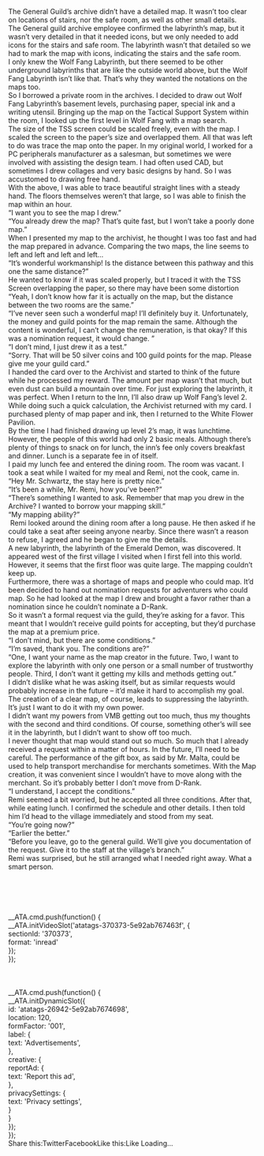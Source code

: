 <br/>
<br/>
<br/>
The General Guild’s archive didn’t have a detailed map. It wasn’t too clear on locations of stairs, nor the safe room, as well as other small details.<br/>
The General guild archive employee confirmed the labyrinth’s map, but it wasn’t very detailed in that it needed icons, but we only needed to add icons for the stairs and safe room. The labyrinth wasn’t that detailed so we had to mark the map with icons, indicating the stairs and the safe room.<br/>
I only knew the Wolf Fang Labyrinth, but there seemed to be other underground labyrinths that are like the outside world above, but the Wolf Fang Labyrinth isn’t like that. That’s why they wanted the notations on the maps too.<br/>
So I borrowed a private room in the archives. I decided to draw out Wolf Fang Labyrinth’s basement levels, purchasing paper, special ink and a writing utensil. Bringing up the map on the Tactical Support System within the room, I looked up the first level in Wolf Fang with a map search.<br/>
The size of the TSS screen could be scaled freely, even with the map. I scaled the screen to the paper’s size and overlapped them. All that was left to do was trace the map onto the paper. In my original world, I worked for a PC peripherals manufacturer as a salesman, but sometimes we were involved with assisting the design team. I had often used CAD, but sometimes I drew collages and very basic designs by hand. So I was accustomed to drawing free hand.<br/>
With the above, I was able to trace beautiful straight lines with a steady hand. The floors themselves weren’t that large, so I was able to finish the map within an hour.<br/>
“I want you to see the map I drew.”<br/>
“You already drew the map? That’s quite fast, but I won’t take a poorly done map.”<br/>
When I presented my map to the archivist, he thought I was too fast and had the map prepared in advance. Comparing the two maps, the line seems to left and left and left and left…<br/>
“It’s wonderful workmanship! Is the distance between this pathway and this one the same distance?”<br/>
He wanted to know if it was scaled properly, but I traced it with the TSS Screen overlapping the paper, so there may have been some distortion<br/>
“Yeah, I don’t know how far it is actually on the map, but the distance between the two rooms are the same.”<br/>
“I’ve never seen such a wonderful map! I’ll definitely buy it. Unfortunately, the money and guild points for the map remain the same. Although the content is wonderful, I can’t change the remuneration, is that okay? If this was a nomination request, it would change. ”<br/>
“I don’t mind, I just drew it as a test.”<br/>
“Sorry. That will be 50 silver coins and 100 guild points for the map. Please give me your guild card.”<br/>
I handed the card over to the Archivist and started to think of the future while he processed my reward. The amount per map wasn’t that much, but even dust can build a mountain over time. For just exploring the labyrinth, it was perfect. When I return to the Inn, I’ll also draw up Wolf Fang’s level 2.<br/>
While doing such a quick calculation, the Archivist returned with my card. I purchased plenty of map paper and ink, then I returned to the White Flower Pavilion.<br/>
By the time I had finished drawing up level 2’s map, it was lunchtime. However, the people of this world had only 2 basic meals. Although there’s plenty of things to snack on for lunch, the inn’s fee only covers breakfast and dinner. Lunch is a separate fee in of itself.<br/>
I paid my lunch fee and entered the dining room. The room was vacant. I took a seat while I waited for my meal and Remi, not the cook, came in.<br/>
“Hey Mr. Schwartz, the stay here is pretty nice.”<br/>
“It’s been a while, Mr. Remi, how you’ve been?”<br/>
“There’s something I wanted to ask. Remember that map you drew in the Archive? I wanted to borrow your mapping skill.”<br/>
“My mapping ability?”<br/>
 Remi looked around the dining room after a long pause. He then asked if he could take a seat after seeing anyone nearby. Since there wasn’t a reason to refuse, I agreed and he began to give me the details.<br/>
A new labyrinth, the labyrinth of the Emerald Demon, was discovered. It appeared west of the first village I visited when I first fell into this world. However, it seems that the first floor was quite large. The mapping couldn’t keep up.<br/>
Furthermore, there was a shortage of maps and people who could map. It’d been decided to hand out nomination requests for adventurers who could map. So he had looked at the map I drew and brought a favor rather than a nomination since he couldn’t nominate a D-Rank.<br/>
So it wasn’t a formal request via the guild, they’re asking for a favor. This meant that I wouldn’t receive guild points for accepting, but they’d purchase the map at a premium price.<br/>
“I don’t mind, but there are some conditions.”<br/>
“I’m saved, thank you. The conditions are?”<br/>
“One, I want your name as the map creator in the future. Two, I want to explore the labyrinth with only one person or a small number of trustworthy people. Third, I don’t want it getting my kills and methods getting out.”<br/>
I didn’t dislike what he was asking itself, but as similar requests would probably increase in the future – it’d make it hard to accomplish my goal. The creation of a clear map, of course, leads to suppressing the labyrinth. It’s just I want to do it with my own power.<br/>
I didn’t want my powers from VMB getting out too much, thus my thoughts with the second and third conditions. Of course, something other’s will see it in the labyrinth, but I didn’t want to show off too much.<br/>
I never thought that map would stand out so much. So much that I already received a request within a matter of hours. In the future, I’ll need to be careful. The performance of the gift box, as said by Mr. Malta, could be used to help transport merchandise for merchants sometimes. With the Map creation, it was convenient since I wouldn’t have to move along with the merchant. So it’s probably better I don’t move from D-Rank.<br/>
“I understand, I accept the conditions.”<br/>
Remi seemed a bit worried, but he accepted all three conditions. After that, while eating lunch. I confirmed the schedule and other details. I then told him I’d head to the village immediately and stood from my seat.<br/>
“You’re going now?”<br/>
“Earlier the better.”<br/>
“Before you leave, go to the general guild. We’ll give you documentation of the request. Give it to the staff at the village’s branch.”<br/>
Remi was surprised, but he still arranged what I needed right away. What a smart person.<br/>
 <br/>
<br/>
<br/>
<br/>
<br/>
            __ATA.cmd.push(function() {<br/>
                __ATA.initVideoSlot('atatags-370373-5e92ab767463f', {<br/>
                    sectionId: '370373',<br/>
                    format: 'inread'<br/>
                });<br/>
            });<br/>
        <br/>
 <br/>
<br/>
				__ATA.cmd.push(function() {<br/>
					__ATA.initDynamicSlot({<br/>
						id: 'atatags-26942-5e92ab7674698',<br/>
						location: 120,<br/>
						formFactor: '001',<br/>
						label: {<br/>
							text: 'Advertisements',<br/>
						},<br/>
						creative: {<br/>
							reportAd: {<br/>
								text: 'Report this ad',<br/>
							},<br/>
							privacySettings: {<br/>
								text: 'Privacy settings',<br/>
							}<br/>
						}<br/>
					});<br/>
				});<br/>
			Share this:TwitterFacebookLike this:Like Loading... 
